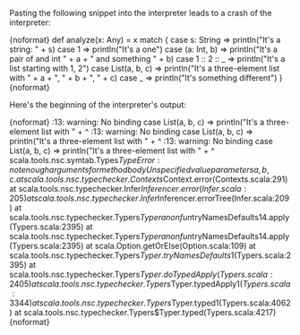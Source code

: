 Pasting the following snippet into the interpreter leads to a crash of the interpreter:

{noformat} 
def analyze(x: Any) = x match {
  case s: String => println("It's a string: " + s)
  case 1 => println("It's a one")
  case (a: Int, b) => println("It's a pair of and int " + a +
                              " and something " + b)
  case 1 :: 2 :: _ => println("It's a list starting with 1, 2")
  case List(a, b, c) => println("It's a three-element list with " +
                                a + ", " + b + ", " + c)
  case _ => println("It's something different")
}
{noformat} 

Here's the beginning of the interpreter's output:

{noformat} 
<console>:13: warning: No binding
         case List(a, b, c) => println("It's a three-element list with " +
                   ^
<console>:13: warning: No binding
         case List(a, b, c) => println("It's a three-element list with " +
                      ^
<console>:13: warning: No binding
         case List(a, b, c) => println("It's a three-element list with " +
                         ^
scala.tools.nsc.symtab.Types$TypeError: not enough arguments for method body%41: (val a: A, val b: A, val c: A)Unit.
Unspecified value parameters a, b, c.
        at scala.tools.nsc.typechecker.Contexts$Context.error(Contexts.scala:291)
        at scala.tools.nsc.typechecker.Infer$Inferencer.error(Infer.scala:205)
        at scala.tools.nsc.typechecker.Infer$Inferencer.errorTree(Infer.scala:209)
        at scala.tools.nsc.typechecker.Typers$Typer$$anonfun$tryNamesDefaults$1$4.apply(Typers.scala:2395)
        at scala.tools.nsc.typechecker.Typers$Typer$$anonfun$tryNamesDefaults$1$4.apply(Typers.scala:2395)
        at scala.Option.getOrElse(Option.scala:109)
        at scala.tools.nsc.typechecker.Typers$Typer.tryNamesDefaults$1(Typers.scala:2395)
        at scala.tools.nsc.typechecker.Typers$Typer.doTypedApply(Typers.scala:2405)
        at scala.tools.nsc.typechecker.Typers$Typer.typedApply$1(Typers.scala:3344)
        at scala.tools.nsc.typechecker.Typers$Typer.typed1(Typers.scala:4062)
        at scala.tools.nsc.typechecker.Typers$Typer.typed(Typers.scala:4217)
{noformat}

